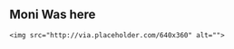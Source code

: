 <section class="moni">
    <h2>Moni Was here</h2>

    <img src="http://via.placeholder.com/640x360" alt="">
</section>